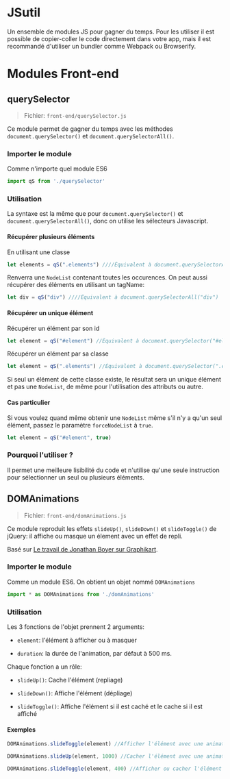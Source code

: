 # JSutil

Un ensemble de modules JS pour gagner du temps. Pour les utiliser il est possible de copier-coller le code directement dans votre app, mais il est recommandé d'utiliser un bundler comme Webpack ou Browserify.

# Modules Front-end

## querySelector

> Fichier: `front-end/querySelector.js`

Ce module permet de gagner du temps avec les méthodes `document.querySelector()` et `document.querySelectorAll()`.

### Importer le module

Comme n'importe quel module ES6

```javascript
import qS from './querySelector'
```

### Utilisation

La syntaxe est la même que pour `document.querySelector()` et `document.querySelectorAll()`, donc on utilise les sélecteurs Javascript.

#### Récupérer plusieurs éléments

En utilisant une classe

```javascript
let elements = qS(".elements") ////Équivalent à document.querySelectorAll(".elements")
```

Renverra une `NodeList` contenant toutes les occurences. On peut aussi récupérer des éléments en utilisant un tagName:

```javascript
let div = qS("div") ////Équivalent à document.querySelectorAll("div")
```

#### Récupérer un unique élément

Récupérer un élément par son id

```javascript
let element = qS("#element") //Équivalent à document.querySelector("#element")
```

Récupérer un élément par sa classe

```javascript
let element = qS(".elements") //Équivalent à document.querySelector(".elements")
```

Si seul un élément de cette classe existe, le résultat sera un unique élément et pas une `NodeList`, de même pour l'utilisation des attributs ou autre.

#### Cas particulier

Si vous voulez quand même obtenir une `NodeList` même s'il n'y a qu'un seul élément, passez le paramètre `forceNodeList` à `true`.

```javascript
let element = qS("#element", true)
```

### Pourquoi l'utiliser ?

Il permet une meilleure lisibilité du code et n'utilise qu'une seule instruction pour sélectionner un seul ou plusieurs éléments.

## DOMAnimations

> Fichier: `front-end/domAnimations.js`

Ce module reproduit les effets `slideUp()`, `slideDown()` et `slideToggle()` de jQuery: il affiche ou masque un élement avec un effet de repli.

Basé sur  [Le travail de  Jonathan Boyer sur Graphikart](https://www.grafikart.fr/tutoriels/javascript/slide-javascript-1016).

### Importer le module

Comme un module ES6. On obtient un objet nommé `DOMAnimations`

```javascript
import * as DOMAnimations from './domAnimations'
```

### Utilisation

Les 3 fonctions de l'objet prennent 2 arguments:

- `element`: l'élément à afficher ou à masquer

- `duration`: la durée de l'animation, par défaut à 500 ms.

Chaque fonction a un rôle:

- `slideUp()`: Cache l'élément (repliage)

- `slideDown()`: Affiche l'élément (dépliage)

- `slideToggle()`: Affiche l'élément si il est caché et le cache si il est affiché

#### Exemples

```javascript
DOMAnimations.slideToggle(element) //Afficher l'élément avec une animation de 500 ms

DOMAnimations.slideUp(element, 1000) //Cacher l'élément avec une animation de 1s

DOMAnimations.slideToggle(element, 400) //Afficher ou cacher l'élément avec une animation de 400 ms
```
